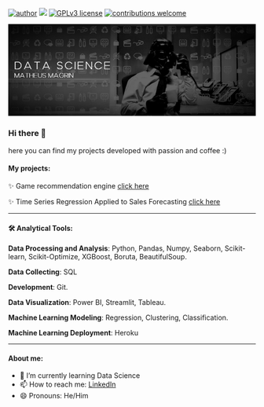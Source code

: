 [![author](https://img.shields.io/badge/-mattmagrin-red)](https://www.linkedin.com/in/matheusmagrin/) [![](https://img.shields.io/badge/python-3.7+-blue.svg)](https://www.python.org/downloads/release/python-365/) [![GPLv3 license](https://img.shields.io/badge/License-GPLv3-blue.svg)](http://perso.crans.org/besson/LICENSE.html) [![contributions welcome](https://img.shields.io/badge/contributions-welcome-brightgreen.svg?style=flat)](https://github.com/mattmagrin/data_science/issues)

<p align="center">
  <img src="/img/cover.png" >
</p>

### Hi there 👋

here you can find my projects developed with passion and coffee :)

#### My projects:

✨ Game recommendation engine [click here](https://github.com/mattmagrin/game_recommendation_engine/)

✨ Time Series Regression Applied to Sales Forecasting [click here](https://github.com/mattmagrin/Sales-Forecast)

-----

#### 🛠️ Analytical Tools: 

**Data Processing and Analysis**: Python,  Pandas, Numpy, Seaborn, Scikit-learn, Scikit-Optimize, XGBoost, Boruta, BeautifulSoup.

**Data Collecting**: SQL

**Development**: Git.

**Data Visualization**: Power BI, Streamlit, Tableau.

**Machine Learning Modeling**: Regression, Clustering, Classification.

**Machine Learning Deployment**: Heroku

------
#### About me:
- 🌱 I’m currently learning Data Science
- 📫 How to reach me: [LinkedIn](https://www.linkedin.com/in/matheusmagrin/)
- 😄 Pronouns: He/Him

